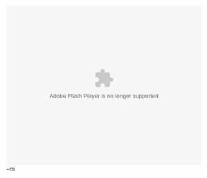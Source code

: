 <object type="application/x-shockwave-flash" width="450" height="370" wmode="transparent" data="http://www.liveleak.com/player.swf?autostart=false&token=e27_1173581537"><param name="movie" value="http://www.liveleak.com/player.swf?autostart=false&token=e27_1173581537"><param name="wmode" value="transparent"><param name="quality" value="high"></object><br/>
-m